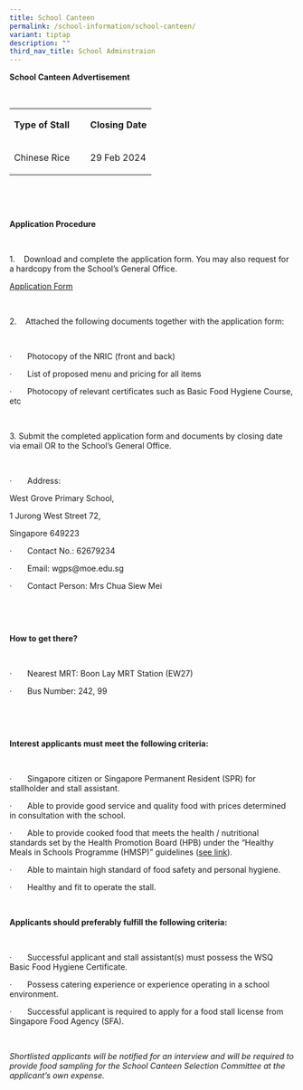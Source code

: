 ```yaml
---
title: School Canteen
permalink: /school-information/school-canteen/
variant: tiptap
description: ""
third_nav_title: School Adminstraion
---
```

<p><strong>School Canteen Advertisement</strong></p><p><strong>&nbsp;</strong></p><table><tbody><tr><td rowspan="1" colspan="1"><p><strong>Type of Stall</strong></p></td><td rowspan="1" colspan="1"><p><strong>&nbsp;</strong></p></td><td rowspan="1" colspan="1"><p><strong>Closing Date</strong></p></td></tr><tr><td rowspan="1" colspan="1"><p>Chinese Rice</p></td><td rowspan="1" colspan="1"><p>&nbsp;</p></td><td rowspan="1" colspan="1"><p>29 Feb 2024</p></td></tr></tbody></table><p>&nbsp;</p><p>&nbsp;</p><p><strong>Application Procedure</strong></p><p>&nbsp;</p><p>1.&nbsp;&nbsp;&nbsp; Download and complete the application form. You may also request for a hardcopy from the School’s General Office.</p><p><a href="/files/Application_Form_for_Canteen_Advertisement.pdf" rel="noopener noreferrer nofollow" target="_blank">Application Form</a></p><p>&nbsp;</p><p>2.&nbsp;&nbsp;&nbsp; Attached the following documents together with the application form:</p><p>&nbsp;</p><p>·&nbsp;&nbsp;&nbsp;&nbsp;&nbsp;&nbsp; Photocopy of the NRIC (front and back)</p><p>·&nbsp;&nbsp;&nbsp;&nbsp;&nbsp;&nbsp; List of proposed menu and pricing for all items</p><p>·&nbsp;&nbsp;&nbsp;&nbsp;&nbsp;&nbsp; Photocopy of relevant certificates such as Basic Food Hygiene Course, etc</p><p>&nbsp;</p><p>3. Submit the completed application form and documents by closing date via email OR to the School’s General Office.</p><p>&nbsp;</p><p>·&nbsp;&nbsp;&nbsp;&nbsp;&nbsp;&nbsp; Address:</p><p>West Grove Primary School,</p><p>1 Jurong West Street 72,</p><p>Singapore 649223</p><p>·&nbsp;&nbsp;&nbsp;&nbsp;&nbsp;&nbsp; Contact No.: 62679234</p><p>·&nbsp;&nbsp;&nbsp;&nbsp;&nbsp;&nbsp; Email: <a rel="noopener noreferrer nofollow" target="_blank">wgps@moe.edu.sg</a></p><p>·&nbsp;&nbsp;&nbsp;&nbsp;&nbsp;&nbsp; Contact Person: Mrs Chua Siew Mei</p><p>&nbsp;</p><p>&nbsp;</p><p><strong>How to get there?</strong></p><p><strong>&nbsp;</strong></p><p>·&nbsp;&nbsp;&nbsp;&nbsp;&nbsp;&nbsp; Nearest MRT: Boon Lay MRT Station (EW27)</p><p>·&nbsp;&nbsp;&nbsp;&nbsp;&nbsp;&nbsp; Bus Number: 242, 99</p><p>&nbsp;</p><p>&nbsp;</p><p><strong>Interest applicants must meet the following criteria:</strong></p><p><strong>&nbsp;</strong></p><p>·&nbsp;&nbsp;&nbsp;&nbsp;&nbsp;&nbsp; Singapore citizen or Singapore Permanent Resident (SPR) for stallholder and stall assistant.</p><p>·&nbsp;&nbsp;&nbsp;&nbsp;&nbsp;&nbsp; Able to provide good service and quality food with prices determined in consultation with the school.</p><p>·&nbsp;&nbsp;&nbsp;&nbsp;&nbsp;&nbsp; Able to provide cooked food that meets the health / nutritional standards set by the Health Promotion Board (HPB) under the “Healthy Meals in Schools Programme (HMSP)” guidelines (<a href="https://www.hpb.gov.sg/schools/school-programmes/healthy-meals-in-schools-programme" rel="noopener noreferrer nofollow" target="_blank">see link</a>).</p><p>·&nbsp;&nbsp;&nbsp;&nbsp;&nbsp;&nbsp; Able to maintain high standard of food safety and personal hygiene.</p><p>·&nbsp;&nbsp;&nbsp;&nbsp;&nbsp;&nbsp; Healthy and fit to operate the stall.</p><p>&nbsp;</p><p><strong>Applicants should preferably fulfill the following criteria:</strong></p><p><strong>&nbsp;</strong></p><p>·&nbsp;&nbsp;&nbsp;&nbsp;&nbsp;&nbsp; Successful applicant and stall assistant(s) must possess the WSQ Basic Food Hygiene Certificate.</p><p>·&nbsp;&nbsp;&nbsp;&nbsp;&nbsp;&nbsp; Possess catering experience or experience operating in a school environment.</p><p>·&nbsp;&nbsp;&nbsp;&nbsp;&nbsp;&nbsp; Successful applicant is required to apply for a food stall license from Singapore Food Agency (SFA).</p><p>&nbsp;</p><p><em>Shortlisted applicants will be notified for an interview and will be required to provide food sampling for the School Canteen Selection Committee at the applicant’s own expense.</em></p>